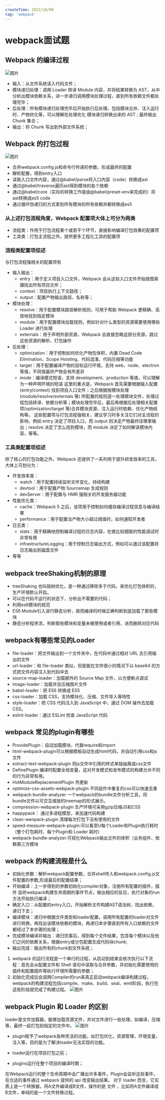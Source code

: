 ```yaml
---
createTime: 2022/10/09
tag: 'webpack'
---
```

# webpack面试题

## Webpack 的编译过程

![图片](../../assets/webpack/packaging.webp)

* 输入：从文件系统读入代码文件；
* 模块递归处理：调用 Loader 转译 Module 内容，并将结果转换为 AST，从中分析出模块依赖关系，进一步递归调用模块处理过程，直到所有依赖文件都处理完毕；
* 后处理：所有模块递归处理完毕后开始执行后处理，包括模块合并、注入运行时、产物优化等，可以理解在处理优化 模块递归转换出来的 AST ; 最终输出 Chunk 集合；
* 输出：将 Chunk 写出到外部文件系统；

## Webpack 的打包过程

![图片](../../assets/webpack/compile.webp)

* 合并webpack.config.js和命令行传递的参数，形成最终的配置
* 解析配置，得到entry入口
* 读取入口文件内容，通过@babel/parse将入口内容（code）转换成ast
* 通过@babel/traverse遍历ast得到模块的各个依赖
* 通过@babel/core（实际的转换工作是由@babel/preset-env来完成的）将ast转换成es5 code
* 通过循环伪递归的方式拿到所有模块的所有依赖并都转换成es5

### 从上述打包流程角度，Webpack 配置项大体上可分为两类

* 流程类：作用于打包流程某个或若干个环节，直接影响编译打包效果的配置项
* 工具类：打包主流程之外，提供更多工程化工具的配置项

### 流程类配置项综述

与打包流程强相关的配置项有

* 输入输出：
  * entry：用于定义项目入口文件，Webpack 会从这些入口文件开始按图索骥找出所有项目文件；
  * context：项目执行上下文路径；
  * output：配置产物输出路径、名称等；
* 模块处理：
  * resolve：用于配置模块路径解析规则，可用于帮助 Webpack 更精确、高效地找到指定模块
  * module：用于配置模块加载规则，例如针对什么类型的资源需要使用哪些 Loader 进行处理
  * externals：用于声明外部资源，Webpack 会直接忽略这部分资源，跳过这些资源的解析、打包操作
* 后处理：
  * optimization：用于控制如何优化产物包体积，内置 Dead Code Elimination、Scope Hoisting、代码混淆、代码压缩等功能
  * target：用于配置编译产物的目标运行环境，支持 web、node、electron 等值，不同值最终产物会有所差异
  * mode：编译模式短语，支持 development、production 等值，可以理解为一种声明环境的短语
这里的重点是，Webpack 首先需要根据输入配置(entry/context) 找到项目入口文件；之后根据按模块处理(module/resolve/externals 等) 所配置的规则逐一处理模块文件，处理过程包括转译、依赖分析等；模块处理完毕后，最后再根据后处理相关配置项(optimization/target 等)合并模块资源、注入运行时依赖、优化产物结构等。
这些配置项与打包流程强相关，建议学习时多关注它们对主流程的影响，例如 entry 决定了项目入口，而 output 则决定产物最终往哪里输出；resolve 决定了怎么找到模块，而 module 决定了如何解读模块内容，等等。

### 工具类配置项综述

除了核心的打包功能之外，Webpack 还提供了一系列用于提升研发效率的工具，大体上可划分为：

* 开发效率类：
  * watch：用于配置持续监听文件变化，持续构建
  * devtool：用于配置产物 Sourcemap 生成规则
  * devServer：用于配置与 HMR 强相关的开发服务器功能
* 性能优化类：
  * cache：Webpack 5 之后，该项用于控制如何缓存编译过程信息与编译结果
  * performance：用于配置当产物大小超过阈值时，如何通知开发者
* 日志类：
  * stats：用于精确地控制编译过程的日志内容，在做比较细致的性能调试时非常有用
  * infrastructureLogging：用于控制日志输出方式，例如可以通过该配置将日志输出到磁盘文件
* 等等

## webpack treeShaking机制的原理

* treeShaking 也叫摇树优化，是一种通过移除多于代码，来优化打包体积的，生产环境默认开启。
* 可以在代码不运行的状态下，分析出不需要的代码；
* 利用es6模块的规范
* ES6 Module引入进行静态分析，故而编译的时候正确判断到底加载了那些模块
* 静态分析程序流，判断那些模块和变量未被使用或者引用，进而删除对应代码

## webpack有哪些常⻅的Loader

* file-loader：把⽂件输出到⼀个⽂件夹中，在代码中通过相对 URL 去引⽤输出的⽂件
* url-loader：和 file-loader 类似，但是能在⽂件很⼩的情况下以 base64 的⽅式把⽂件内容注⼊到代码中去
* source-map-loader：加载额外的 Source Map ⽂件，以⽅便断点调试
* image-loader：加载并且压缩图⽚⽂件
* babel-loader：把 ES6 转换成 ES5
* css-loader：加载 CSS，⽀持模块化、压缩、⽂件导⼊等特性
* style-loader：把 CSS 代码注⼊到 JavaScript 中，通过 DOM 操作去加载 CSS。
* eslint-loader：通过 ESLint 检查 JavaScript 代码

## webpack 常见的plugin有哪些

* ProvidePlugin：自动加载模块，代替require和import
* html-webpack-plugin可以根据模板自动生成html代码，并自动引用css和js文件
* extract-text-webpack-plugin 将js文件中引用的样式单独抽离成css文件
* DefinePlugin 编译时配置全局变量，这对开发模式和发布模式的构建允许不同的行为非常有用。
* HotModuleReplacementPlugin 热更新
* optimize-css-assets-webpack-plugin 不同组件中重复的css可以快速去重
* webpack-bundle-analyzer  一个webpack的bundle文件分析工具，将bundle文件以可交互缩放的treemap的形式展示。
* compression-webpack-plugin  生产环境可采用gzip压缩JS和CSS
* happypack： 通过多进程模型，来加速代码构建
* clean-wenpack-plugin  清理每次打包下没有使用的文件
* speed-measure-webpack-plugin:可以看至U每个Loader和Plugin执行耗时（整个打包耗时、每个Plugin和 Loader 耗时）
* webpack-bundle-analyzer:可视化Webpack输出文件的体积（业务组件、依赖第三方模块

## webpack 的构建流程是什么

* 初始化参数：解析webpack配置参数，合并shell传入和webpack.config.js文件配置的参数,形成最后的配置结果；
* 开始编译：上一步得到的参数初始化compiler对象，注册所有配置的插件，插件 监听webpack构建生命周期的事件节点，做出相应的反应，执行对象的run方法开始执行编译；
* 确定入口：从配置的entry入口，开始解析文件构建AST语法树，找出依赖，递归下去；
* 编译模块：递归中根据文件类型和loader配置，调用所有配置的loader对文件进行转换，再找出该模块依赖的模块，再递归本步骤直到所有入口依赖的文件都经过了本步骤的处理；
* 完成模块编译并输出：递归完事后，得到每个文件结果，包含每个模块以及他们之间的依赖关系，根据entry或分包配置生成代码块chunk;
* 输出完成：输出所有的chunk到文件系统；

1. webpack 的运行流程是一个串行的过程，从启动到结束会依次执行以下流程：首先会从配置文件和 Shell 语句中读取与合并参数，并初始化需要使用的插件和配置插件等执行环境所需要的参数；
2. 初始化完成后会调用Compiler的run来真正启动webpack编译构建过程，webpack的构建流程包括compile、make、build、seal、emit阶段，执行完这些阶段就完成了构建过程。
![图片](../../assets/webpack/build.png)

## webpack Plugin 和 Loader 的区别

loader是文件加载器，能够加载资源文件，并对文件进行一些处理，如编译，压缩 等，最终一起打包到指定的文件中。
![图片](../../assets/webpack/loader.png)

* plugin赋予了webpack各种灵活的功能，如打包优化，资源管理，环境变量，注入等，目的是为了解决loader无法实现的功能。

* loader运行在项目打包之前；
* plugins运行在整个项目的编译时期；

在Webpack运行的整个生命周期中会广播出许多事件，Plugin会监听这些事件，在合适的事件通过 webpack 提供的 api 改变输出结果。
对于 loader 而言，它实质上是一个转换器，将A文件编译成B文件，操作的是 文件 ，比如将A文件编译成B文件，单纯的是一个文件转换过程。
